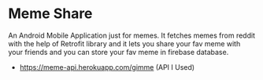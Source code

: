 # Meme Share
An Android Mobile Application just for memes. It fetches memes from reddit with the help of Retrofit library and it lets you share your fav meme with your friends and
you can store your fav meme in firebase database.

- https://meme-api.herokuapp.com/gimme (API I Used)
